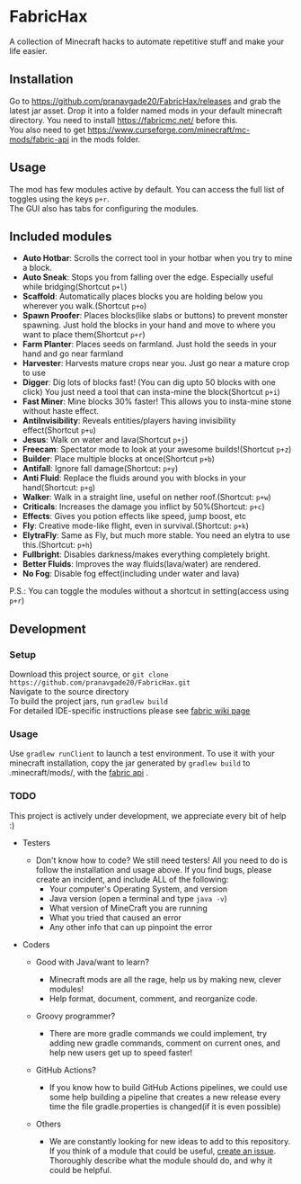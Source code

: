
# FabricHax
A collection of Minecraft hacks to automate repetitive stuff and make your life easier.

## Installation
Go to https://github.com/pranavgade20/FabricHax/releases and grab the latest jar asset. Drop it into a folder named mods in your default minecraft directory. You need to install https://fabricmc.net/ before this.  
You also need to get https://www.curseforge.com/minecraft/mc-mods/fabric-api in the mods folder.

## Usage
The mod has few modules active by default. You can access the full list of toggles using the keys `p+r`.  
The GUI also has tabs for configuring the modules.

## Included modules
* **Auto Hotbar**: Scrolls the correct tool in your hotbar when you try to mine a block.
* **Auto Sneak**: Stops you from falling over the edge. Especially useful while bridging(Shortcut `p+l`)
* **Scaffold**: Automatically places blocks you are holding below you wherever you walk.(Shortcut `p+o`)
* **Spawn Proofer**: Places blocks(like slabs or buttons) to prevent monster spawning. Just hold the blocks in your hand and move to where you want to place them(Shortcut `p+r`)
* **Farm Planter**: Places seeds on farmland. Just hold the seeds in your hand and go near farmland
* **Harvester**: Harvests mature crops near you. Just go near a mature crop to use
* **Digger**: Dig lots of blocks fast! (You can dig upto 50 blocks with one click) You just need a tool that can insta-mine the block(Shortcut `p+i`)
* **Fast Miner**: Mine blocks 30% faster! This allows you to insta-mine stone without haste effect.
* **AntiInvisibility**: Reveals entities/players having invisibility effect(Shortcut `p+u`)
* **Jesus**: Walk on water and lava(Shortcut `p+j`)
* **Freecam**: Spectator mode to look at your awesome builds!(Shortcut `p+z`)
* **Builder**: Place multiple blocks at once(Shortcut `p+b`)
* **Antifall**: Ignore fall damage(Shortcut: `p+y`)
* **Anti Fluid**: Replace the fluids around you with blocks in your hand(Shortcut: `p+g`)
* **Walker**: Walk in a straight line, useful on nether roof.(Shortcut: `p+w`)
* **Criticals**: Increases the damage you inflict by 50%(Shortcut: `p+c`)
* **Effects**: Gives you potion effects like speed, jump boost, etc
* **Fly**: Creative mode-like flight, even in survival.(Shortcut: `p+k`)
* **ElytraFly**: Same as Fly, but much more stable. You need an elytra to use this.(Shortcut: `p+h`)
* **Fullbright**: Disables darkness/makes everything completely bright.
* **Better Fluids**: Improves the way fluids(lava/water) are rendered.
* **No Fog**: Disable fog effect(including under water and lava)

P.S.: You can toggle the modules without a shortcut in setting(access using `p+r`)

## Development
### Setup
Download this project source, or `git clone https://github.com/pranavgade20/FabricHax.git`  
Navigate to the source directory  
To build the project jars, run `gradlew build`  
For detailed IDE-specific instructions please see [fabric wiki page](https://fabricmc.net/wiki/tutorial:setup)

### Usage
Use `gradlew runClient` to launch a test environment.
To use it with your minecraft installation, copy the jar generated by `gradlew build` to .minecraft/mods/, with the  [fabric api](https://www.curseforge.com/minecraft/mc-mods/fabric-api) .

### TODO
This project is actively under development, we appreciate every bit of help :)

* Testers 
	* Don't know how to code? We still need testers! All you need to do is follow the installation and usage above. If you find bugs, please create an incident, and include ALL of the following:
		* Your computer's Operating System, and version
		* Java version (open a terminal and type `java -v`)
		* What version of MineCraft you are running
		* What you tried that caused an error
		* Any other info that can up pinpoint the error

* Coders
	* Good with Java/want to learn?
		* Minecraft mods are all the rage, help us by making new, clever modules!
		* Help format, document, comment, and reorganize code.
	* Groovy programmer?
		* There are more gradle commands we could implement, try adding new gradle commands, comment on current ones, and help new users get up to speed faster!
	* GitHub Actions?
		* If you know how to build GitHub Actions pipelines, we could use some help building a pipeline that creates a new release every time the file gradle.properties is changed(if it is even possible)

	* Others
		* We are constantly looking for new ideas to add to this repository. If you think of a module that could be useful, [create an issue](https://github.com/pranavgade20/FabricHax/issues/new). Thoroughly describe what the module should do, and why it could be helpful. 
